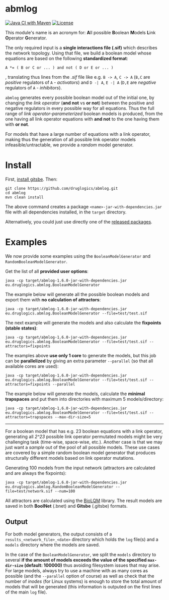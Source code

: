 # abmlog

<!-- badges: start -->
[![Java CI with Maven](https://github.com/druglogics/abmlog/workflows/Java%20CI%20with%20Maven/badge.svg)](https://github.com/druglogics/abmlog/actions)
[![License](https://img.shields.io/github/license/druglogics/abmlog)](https://github.com/druglogics/abmlog/blob/master/LICENSE.md)
<!-- badges: end -->

This module's name is an acronym for: **A**ll possible **B**oolean **M**odels **L**ink **O**perator **G**enerator.

The only required input is a **single interactions file (.sif)** which describes the network topology.
Using that file, we build a boolean model whose equations are based on the following **standardized format**:

`A *= ( B or C or ... ) and not ( D or E or ... )`

, translating thus lines from the *.sif* file like e.g. `B -> A`, `C -> A` (`B,C` are *positive* regulators of `A` - *activators*) and `D -| A`, `E -| A` (`D,E` are *negative* regulators of `A` - *inhibitors*).

`abmlog` generates every possible boolean model out of the initial one, by changing the *link operator* (**and not** vs **or not**) between the positive and negative regulators in every possible way for all equations.
Thus the full range of *link operator-parameterized* boolean models is produced, from the one having all link operator equations with **and not** to the one having them with **or not**.

For models that have a large number of equations with a link operator, making thus the generation of all possible link operator models infeasible/untractable, we provide a *random* model generator.

# Install

First, [install gitsbe](https://github.com/druglogics/gitsbe).
Then:
```
git clone https://github.com/druglogics/abmlog.git
cd abmlog
mvn clean install
```

The above command creates a package `<name>-jar-with-dependencies.jar` file with all dependencies installed, in the `target` directory.

Alternatively, you could just use directly one of the [released packages](https://github.com/druglogics/abmlog/packages/).


# Examples

We now provide some examples using the `BooleanModelGenerator` and `RandomBooleanModelGenerator`.

Get the list of all **provided user options**:
```
java -cp target/abmlog-1.6.0-jar-with-dependencies.jar eu.druglogics.abmlog.BooleanModelGenerator
```

The example below will generate all the possible boolean models and export them with **no calculation of attractors**:
```
java -cp target/abmlog-1.6.0-jar-with-dependencies.jar eu.druglogics.abmlog.BooleanModelGenerator --file=test/test.sif
```

The next example will generate the models and also calculate the **fixpoints (stable states)**:
```
java -cp target/abmlog-1.6.0-jar-with-dependencies.jar eu.druglogics.abmlog.BooleanModelGenerator --file=test/test.sif --attractors=fixpoints
```

The examples above **use only 1 core** to generate the models, but this job can be **parallelized** by giving an extra parameter `--parallel` (so that all available cores are used):
```
java -cp target/abmlog-1.6.0-jar-with-dependencies.jar eu.druglogics.abmlog.BooleanModelGenerator --file=test/test.sif --attractors=fixpoints --parallel
```

The example below will generate the models, calculate the **minimal trapspaces** and put them into directories with maximum 5 models/directory:
```
java -cp target/abmlog-1.6.0-jar-with-dependencies.jar eu.druglogics.abmlog.BooleanModelGenerator --file=test/test.sif --attractors=trapspaces --max-dir-size=5
```

---

For a boolean model that has e.g. 23 boolean equations with a link operator, generating all *2^23* possible link operator permutated models might be very challenging task (time-wise, space-wise, etc.).
Another case is that we may just want a *sample* out of the pool of all possible models.
These use cases are covered by a simple random boolean model generator that produces structurally different models based on link operator mutations.

Generating 100 models from the input network (attractors are calculated and are always the fixpoints):

```
java -cp target/abmlog-1.6.0-jar-with-dependencies.jar eu.druglogics.abmlog.RandomBooleanModelGenerator --file=test/network.sif --num=100
```

All attractors are calculated using the [BioLQM](https://github.com/colomoto/bioLQM) library.
The result models are saved in both **BoolNet** (.bnet) and **Gitsbe** (.gitsbe) formats.

## Output 

For both model generators, the output consists of a `results_<network_file>_<date>` directory which holds the `log` file(s) and a `models` directory where the models are saved.

In the case of the `BooleanModelGenerator`, we split the `models` directory to several **if the amount of models exceeds the value of the specified `max-dir-size` (default: 100000)** thus avoiding filesystem issues that may arise.
For large models, always try to use a machine with as many cores as possible (and the `--parallel` option of course) as well as check that the number of *inodes* (for Linux systems) is enough to store the total amount of models that will be generated (this information is outputed on the first lines of the main `log` file).

